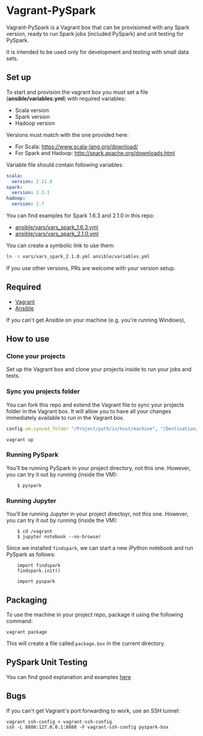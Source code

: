 # Vagrant-PySpark

Vagrant-PySpark is a Vagrant box that can be provisioned with any Spark 
version, ready to run Spark jobs (included PySpark) and unit testing for
PySpark.

It is intended to be used only for development and testing with small data sets.

## Set up

To start and provision the vagrant box you must set a file (**ansible/variables.yml**)
with required variables:

* Scala version
* Spark version
* Hadoop version

Versions must match with the one provided here:

* For Scala: https://www.scala-lang.org/download/
* For Spark and Hadoop: http://spark.apache.org/downloads.html

Variable file should contain following variables:

```yml
scala:
  version: 2.11.8
spark:
  version: 2.3.1
hadoop:
  version: 2.7
```

You can find examples for Spark 1.6.3 and 2.1.0 in this repo:

* [ansible/vars/vars_spark_1.6.3.yml](ansible/vars/vars_spark_1.6.3.yml)
* [ansible/vars/vars_spark_2.1.0.yml](ansible/vars/vars_spark_2.1.0.yml)

You can create a symbolic link to use them:

```bash
ln -s vars/vars_spark_2.1.0.yml ansible/variables.yml
```

If you use other versions, PRs are welcome with your version setup.

## Required

* [Vagrant](https://www.vagrantup.com/)
* [Ansible](https://www.ansible.com/)

If you can't get Ansible on your machine (e.g. you're running Windows), 

## How to use

### Clone your projects
Set up the Vagrant box and clone your projects inside to run your jobs and tests.

### Sync you projects folder
You can fork this repo and extend the Vagrant file to sync your projects
folder in the Vagrant box. It will allow you to have all your changes immediately
available to run in the Vagrant box.

```ruby
config.vm.synced_folder "/Project/path/in/host/machine", "/Destination/in/vagrant/box"
```

```
vagrant up
```

### Running PySpark

You'll be running PySpark in your project directory, not this one. However, you can try it out by running (inside the VM):

```
    $ pyspark
```

### Running Jupyter

You'll be running Jupyter in your project directoyr, not this one. However, you can try it out by running (inside the VM):

```
    $ cd /vagrant
    $ jupyter notebook --no-browser
```

Since we installed `findspark`, we can start a new iPython notebook and run PySpark as follows:

```
    import findspark
    findspark.init()

    import pyspark
```

## Packaging

To use the machine in your project repo, package it using the following command:

```
vagrant package
```

This will create a file called `package.box` in the current directory.

## PySpark Unit Testing

You can find good explanation and examples [here](https://github.com/kawadia/pyspark.test)


## Bugs

If you can't get Vagrant's port forwarding to work, use an SSH tunnel:

```
vagrant ssh-config > vagrant-ssh-config
ssh -L 8888:127.0.0.1:8888 -F vagrant-ssh-config pyspark-box

```
